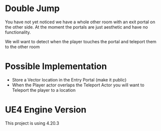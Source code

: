 # Double Jump
You have not yet noticed we have a whole other room with an exit portal on the other side. At the moment the portals are just aesthetic and have no functionality.

We will want to detect when the player touches the portal and teleport them to the other room


# Possible Implementation
 - Store a Vector location in the Entry Portal (make it public)
 - When the Player actor overlaps the Teleport Actor you will want to Teleport the player to a location

# UE4 Engine Version
This project is using 4.20.3